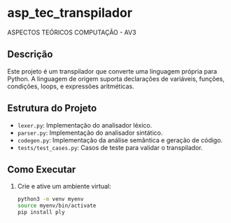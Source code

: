 # asp_tec_transpilador
ASPECTOS TEÓRICOS COMPUTAÇÃO - AV3

## Descrição
Este projeto é um transpilador que converte uma linguagem própria para Python. A linguagem de origem suporta declarações de variáveis, funções, condições, loops, e expressões aritméticas.

## Estrutura do Projeto
- `lexer.py`: Implementação do analisador léxico.
- `parser.py`: Implementação do analisador sintático.
- `codegen.py`: Implementação da análise semântica e geração de código.
- `tests/test_cases.py`: Casos de teste para validar o transpilador.

## Como Executar
1. Crie e ative um ambiente virtual:
   ```bash
   python3 -m venv myenv
   source myenv/bin/activate
   pip install ply

